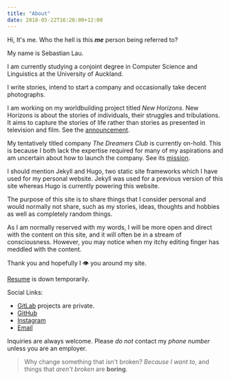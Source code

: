 ```yaml
---
title: "About"
date: 2018-05-22T16:28:00+12:00
---
```


Hi, It's me. Who the hell is this ___me___ person being referred to?

My name is Sebastian Lau.

I am currently studying a conjoint degree in Computer Science and Linguistics at the University of Auckland.

I write stories, intend to start a company and occasionally take decent photographs.

I am working on my worldbuilding project titled _New Horizons_. New Horizons is about the stories of individuals, their struggles and tribulations. It aims to capture the stories of life rather than stories as presented in television and film. See the [announcement](/posts/new-horizons).

My tentatively titled company _The Dreamers Club_ is currently on-hold. This is because I both lack the expertise required for many of my aspirations and am uncertain about how to launch the company. See its [mission](/posts/the-dreamers-club).

<!-- To any interested party, I have experience with a few programming languages acquired through various activities. C++ was my first language and acquired through a high school club and participation in informatics. Although Rust has been a long-time interest, it has often been neglected in lieu of C, Python and Java which I am required to use for university courses. -->

I should mention Jekyll and Hugo, two static site frameworks which I have used for my personal website. Jekyll was used for a previous version of this site whereas Hugo is currently powering this website.

The purpose of this site is to share things that I consider personal and would normally not share, such as my stories, ideas, thoughts and hobbies as well as completely random things.

As I am normally reserved with my words, I will be more open and direct with the content on this site, and it will often be in a stream of consciousness. However, you may notice when my itchy editing finger has meddled with the content.

Thank you and hopefully I <!-- _see_ --> :eye: you around my site.

[Resume](#) is down temporarily.
<!-- [Resume](/docs/2019-01-23-resume-part-time.pdf) && [Cover Letter]() -->

Social Links:

* [GitLab](https://gitlab.com/sebastianlau) projects are private.
* [GitHub](https://github.com/le-bananafish)
* [Instagram](https://instagram.com/sebastianlau25)
* [Email](mailto:sebastianlau25@gmail.com)

Inquiries are always welcome. Please _do not_ contact my _phone number_ unless you are an employer.

> Why change something that isn't broken? _Because I want to_, and things that _aren't broken_ are __boring__.
